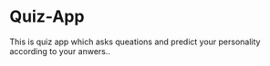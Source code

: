 # Quiz-App

This is quiz app which asks queations and predict your personality according to your anwers..
